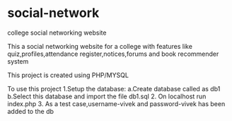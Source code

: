 # social-network
college social networking website

This a social networking website for a college with features like quiz,profiles,attendance register,notices,forums and book recommender system

This project is created using PHP/MYSQL

To use this project 1.Setup the database: 
a.Create database called as db1 
b.Select this database and import the file db1.sql
2. On localhost run index.php
3. As a test case,username-vivek and password-vivek has been added to the db

